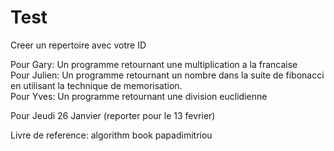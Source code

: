 # Test

Creer un repertoire avec votre ID

Pour Gary: Un programme retournant une multiplication a la francaise  
Pour Julien: Un programme retournant un nombre dans la suite de fibonacci en utilisant la technique de memorisation.   
Pour Yves: Un programme retournant une division euclidienne

Pour Jeudi 26 Janvier (reporter pour le 13 fevrier)

Livre de reference: algorithm book papadimitriou
